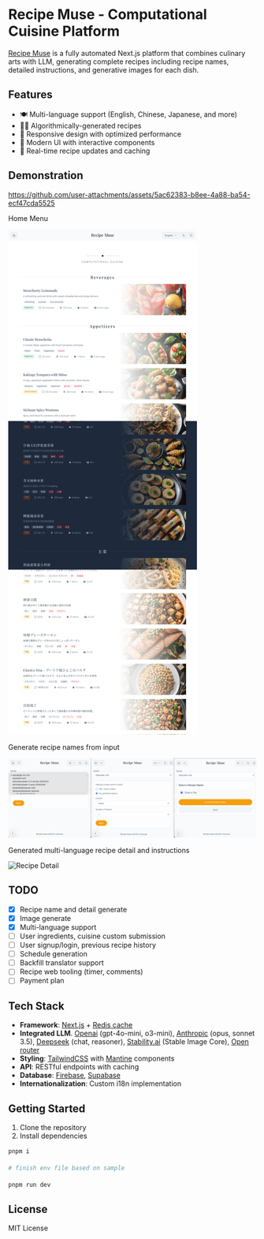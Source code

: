 # Recipe Muse - Computational Cuisine Platform

[Recipe Muse](https://meal-muse.vercel.app/) is a fully automated Next.js platform that combines culinary arts with LLM, generating complete recipes including recipe names, detailed instructions, and generative images for each dish.

## Features

- 🍽️ Multi-language support (English, Chinese, Japanese, and more)
- 🧑‍🍳 Algorithmically-generated recipes
- 📱 Responsive design with optimized performance
- 🎨 Modern UI with interactive components
- 🔄 Real-time recipe updates and caching

## Demonstration

https://github.com/user-attachments/assets/5ac62383-b8ee-4a88-ba54-ecf47cda5525

Home Menu

![Mobile View](resources/capture/menu.png)

Generate recipe names from input

![Menu Page](resources/capture/recipe-generator.png)

Generated multi-language recipe detail and instructions

![Recipe Detail](resources/capture/generated-recipe.png)

## TODO

- [x] Recipe name and detail generate
- [x] Image generate
- [x] Multi-language support
- [ ] User ingredients, cuisine custom submission
- [ ] User signup/login, previous recipe history
- [ ] Schedule generation
- [ ] Backfill translator support
- [ ] Recipe web tooling (timer, comments)
- [ ] Payment plan

## Tech Stack

- **Framework**: [Next.js](https://nextjs.org) + [Redis cache](https://redis.io/)
- **Integrated LLM**. [Openai](https://openai.com/api/) (gpt-4o-mini, o3-mini), [Anthropic](https://www.anthropic.com/api) (opus, sonnet 3.5), [Deepseek](https://platform.deepseek.com/) (chat, reasoner), [Stability.ai](https://platform.stability.ai/) (Stable Image Core), [Open router](https://openrouter.ai/)
- **Styling**: [TailwindCSS](https://tailwindcss.com/) with [Mantine](https://ui.mantine.dev/) components
- **API**: RESTful endpoints with caching
- **Database**: [Firebase](https://firebase.google.com/), [Supabase](https://supabase.com/)
- **Internationalization**: Custom i18n implementation

## Getting Started

1. Clone the repository
2. Install dependencies

``` bash
pnpm i

# finish env file based on sample

pnpm run dev
```

## License

MIT License
